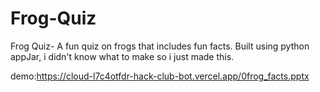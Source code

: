 # Frog-Quiz
Frog Quiz- A fun quiz on frogs that includes fun facts. Built using python appJar, i didn't know what to make so i just made this.  

demo:https://cloud-l7c4otfdr-hack-club-bot.vercel.app/0frog_facts.pptx
